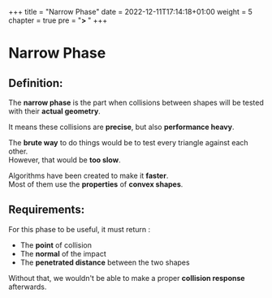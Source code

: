 +++
title = "Narrow Phase"
date = 2022-12-11T17:14:18+01:00
weight = 5
chapter = true
pre = "<b>> </b>"
+++

# Narrow Phase

## Definition: 
The **narrow phase** is the part when collisions between shapes will be tested with their **actual geometry**. 

It means these collisions are **precise**, but also **performance heavy**.

The **brute way** to do things would be to test every triangle against each other. <br>
However, that would be **too slow**.

Algorithms have been created to make it **faster**. <br>
Most of them use the **properties** of **convex shapes**.

## Requirements: 

For this phase to be useful, it must return : 
- The **point** of collision
- The **normal** of the impact
- The **penetrated distance** between the two shapes

Without that, we wouldn't be able to make a proper <b>collision response</b> afterwards.
